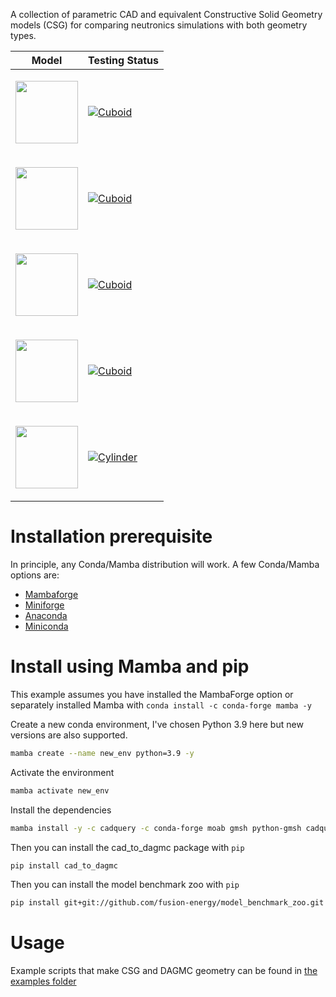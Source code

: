 
A collection of parametric CAD and equivalent Constructive Solid Geometry
models (CSG) for comparing neutronics simulations with both geometry types.

| Model | Testing Status |
|---|---|
|         <p align="center"><img src="https://user-images.githubusercontent.com/8583900/262374951-5e711a8b-a3db-4476-8f56-03a620d74b93.png" width="100"></p>  |     [![Cuboid](https://github.com/fusion-energy/model_benchmark_zoo/actions/workflows/ci_cuboid.yml/badge.svg)](https://github.com/fusion-energy/model_benchmark_zoo/actions/workflows/ci_cuboid.yml) |
|         <p align="center"><img src="https://user-images.githubusercontent.com/8583900/262374950-ef8696dd-adbc-4fd8-bd44-c5304e1d0709.png" width="100"></p>  |     [![Cuboid](https://github.com/fusion-energy/model_benchmark_zoo/actions/workflows/ci_sphere.yml/badge.svg)](https://github.com/fusion-energy/model_benchmark_zoo/actions/workflows/ci_sphere.yml) |
|         <p align="center"><img src="https://user-images.githubusercontent.com/8583900/262374954-20dee8fb-5199-4fc2-86a7-00452b6bdc89.png" width="100"></p>  |     [![Cuboid](https://github.com/fusion-energy/model_benchmark_zoo/actions/workflows/ci_sphericalshell.yml/badge.svg)](https://github.com/fusion-energy/model_benchmark_zoo/actions/workflows/ci_sphericalshell.yml) |
|         <p align="center"><img src="https://user-images.githubusercontent.com/8583900/262374945-aea2582b-1d5f-40b1-a77b-bef79dce50da.png" width="100"></p>  |     [![Cuboid](https://github.com/fusion-energy/model_benchmark_zoo/actions/workflows/ci_two_touching_cuboids.yml/badge.svg)](https://github.com/fusion-energy/model_benchmark_zoo/actions/workflows/ci_two_touching_cuboids.yml) |
|         <p align="center"><img src="https://user-images.githubusercontent.com/8583900/284880533-c18e3345-52ec-4253-baa8-e1dbe2a52944.png" width="100"></p>  |     [![Cylinder](https://github.com/fusion-energy/model_benchmark_zoo/actions/workflows/ci_cylinder.yml/badge.svg)](https://github.com/fusion-energy/model_benchmark_zoo/actions/workflows/ci_cylinder.yml) |

# Installation prerequisite

In principle, any Conda/Mamba distribution will work. A few Conda/Mamba options are:
- [Mambaforge](https://github.com/conda-forge/miniforge#mambaforge)
- [Miniforge](https://github.com/conda-forge/miniforge#miniforge-pypy3)
- [Anaconda](https://www.anaconda.com/download)
- [Miniconda](https://docs.conda.io/en/latest/miniconda.html)


# Install using Mamba and pip

This example assumes you have installed the MambaForge option or separately
installed Mamba with ```conda install -c conda-forge mamba -y```

Create a new conda environment, I've chosen Python 3.9 here but new versions are
also supported.
```bash
mamba create --name new_env python=3.9 -y
```

Activate the environment
```bash
mamba activate new_env
```

Install the dependencies
```bash
mamba install -y -c cadquery -c conda-forge moab gmsh python-gmsh cadquery=master openmc
```

Then you can install the cad_to_dagmc package with ```pip```
```bash
pip install cad_to_dagmc
```

Then you can install the model benchmark zoo with ```pip```
```bash
pip install git+git://github.com/fusion-energy/model_benchmark_zoo.git
```

# Usage

Example scripts that make CSG and DAGMC geometry can be found in [the examples folder](https://github.com/fusion-energy/model_benchmark_zoo/tree/main/examples)
